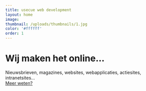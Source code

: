 ```yaml
---
title: usecue web development
layout: home
image:
thumbnail: /uploads/thumbnails/1.jpg
color: '#ffffff'
order: 1
---
```



# Wij maken het online...

Nieuwsbrieven, magazines, websites, webapplicaties, actiesites, intranetsites...<br />[Meer weten?](/contact)